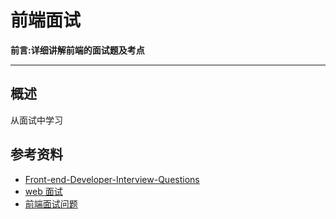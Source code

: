 前端面试
====

**前言:详细讲解前端的面试题及考点**

---

## 概述
从面试中学习



## 参考资料
* [Front-end-Developer-Interview-Questions](https://github.com/h5bp/Front-end-Developer-Interview-Questions)
* [web 面试](https://github.com/paddingme/Front-end-Web-Development-Interview-Question)
* [前端面试问题](http://hpoenixf.com/%E5%89%8D%E7%AB%AF%E8%BF%9B%E9%98%B6%E7%B3%BB%E5%88%97-%E7%9B%AE%E5%BD%95.html)
